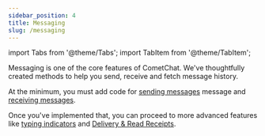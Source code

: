 ```yaml
---
sidebar_position: 4
title: Messaging
slug: /messaging
---
```


import Tabs from '@theme/Tabs';
import TabItem from '@theme/TabItem';

Messaging is one of the core features of CometChat. We've thoughtfully created methods to help you send, receive and fetch message history.

At the minimum, you must add code for [sending messages](./messaging-send-message) message and [receiving messages](./messaging-receive-messages).

Once you've implemented that, you can proceed to more advanced features like [typing indicators](./messaging-typing-indicators) and [Delivery & Read Receipts](./messaging-receipts).